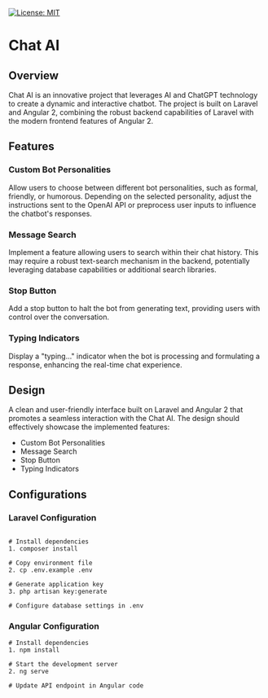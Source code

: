 [![License: MIT](https://img.shields.io/badge/License-MIT-yellow.svg)](https://opensource.org/licenses/MIT)

# Chat AI

## Overview

Chat AI is an innovative project that leverages AI and ChatGPT technology to create a dynamic and interactive chatbot. The project is built on Laravel and Angular 2, combining the robust backend capabilities of Laravel with the modern frontend features of Angular 2.

## Features

### Custom Bot Personalities

Allow users to choose between different bot personalities, such as formal, friendly, or humorous. Depending on the selected personality, adjust the instructions sent to the OpenAI API or preprocess user inputs to influence the chatbot's responses.

### Message Search

Implement a feature allowing users to search within their chat history. This may require a robust text-search mechanism in the backend, potentially leveraging database capabilities or additional search libraries.

### Stop Button

Add a stop button to halt the bot from generating text, providing users with control over the conversation.

### Typing Indicators

Display a "typing..." indicator when the bot is processing and formulating a response, enhancing the real-time chat experience.

## Design

A clean and user-friendly interface built on Laravel and Angular 2 that promotes a seamless interaction with the Chat AI. The design should effectively showcase the implemented features:

- Custom Bot Personalities
- Message Search
- Stop Button
- Typing Indicators

## Configurations

### Laravel Configuration

```plaintext

# Install dependencies
1. composer install

# Copy environment file
2. cp .env.example .env

# Generate application key
3. php artisan key:generate

# Configure database settings in .env

```

### Angular Configuration

```plaintext
# Install dependencies
1. npm install

# Start the development server
2. ng serve

# Update API endpoint in Angular code
```
